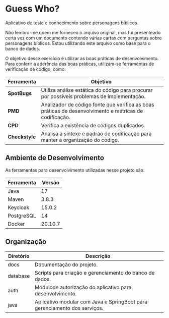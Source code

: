 # Guess Who?

Aplicativo de teste e conhecimento sobre personagens bíblicos.

Não lembro-me quem me forneceu o arquivo original, mas fui presenteado certa vez com um documento contendo várias cartas com perguntas sobre personagens bíblicos. Estou utilizando este arquivo como base para o banco de dados.

O objetivo desse exercício é utilizar as boas práticas de desenvolvimento. Para conferir a aderência das boas práticas, utilizam-se ferramentas de verificação de código, como:

| Ferramenta | Objetivo |
|------------|----------|
| **SpotBugs** | Utiliza análise estática do código para procurar por possíveis problemas de implementação. |
| **PMD** | Analizador de código fonte que verifica as boas práticas de desenvolvimento e métricas de codificação. |
| **CPD** | Verifica a existência de códigos duplicados. |
| **Checkstyle** | Analisa a sintexe e padrão de codificação para manter a organização do código. |

## Ambiente de Desenvolvimento

As ferramentas para desenvolvimento utilizadas nesse projeto são:

| Ferramenta | Versão  |
| ---------- | ------- |
| Java       | 17      |
| Maven      | 3.8.3   |
| Keycloak   | 15.0.2  |
| PostgreSQL | 14      |
| Docker     | 20.10.7 |

## Organização

| Diretório | Descrição                                                                 |
| --------- | --------------------------------------------------------------------------|
| docs      | Documentação do projeto.                                                  |
| database  | Scripts para criação e gerenciamento do banco de dados.                   |
| auth      | Módulode autorização do aplicativo para desenvolvimento.                  |
| java      | Aplicativo modular com Java e SpringBoot para gerenciamento dos serviços. |

